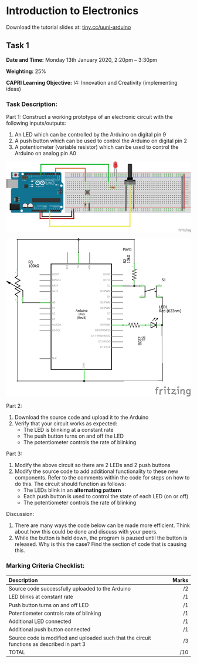 # Introduction to Electronics

Download the tutorial slides at: [tiny.cc/uuni-arduino](tiny.cc/uuni-arduino)

## Task 1

**Date and Time:** Monday 13th January 2020, 2:20pm – 3:30pm

**Weighting:** 25%

**CAPRI Learning Objective:** I4: Innovation and Creativity (implementing ideas)

### Task Description:

Part 1: Construct a working prototype of an electronic circuit with the following inputs/outputs:
1. An LED which can be controlled by the Arduino on digital pin 9
2. A push button which can be used to control the Arduino on digital pin 2
3. A potentiometer (variable resistor) which can be used to control the Arduino on analog pin A0

![Breadboard](Breadboard&#32;Prototype_bb.png)

![Schematic](Breadboard&#32;Prototype_schem.png)

Part 2:
1. Download the source code and upload it to the Arduino
2. Verify that your circuit works as expected:
   - The LED is blinking at a constant rate
   - The push button turns on and off the LED
   - The potentiometer controls the rate of blinking

Part 3:
1. Modify the above circuit so there are 2 LEDs and 2 push buttons
2. Modify the source code to add additional functionality to these new components. Refer to the comments within the code for steps on how to do this. The circuit should function as follows:
   - The LEDs blink in an **alternating pattern**
   - Each push button is used to control the state of each LED (on or off)
   - The potentiometer controls the rate of blinking

Discussion:
1. There are many ways the code below can be made more efficient. Think about how this could be done and discuss with your peers.
2. While the button is held down, the program is paused until the button is released. Why is this the case? Find the section of code that is causing this.

### Marking Criteria Checklist:

| Description | Marks |
| :- | -: |
| Source code successfully uploaded to the Arduino  | /2 |
| LED blinks at constant rate  | /1 |
| Push button turns on and off LED | /1 |
| Potentiometer controls rate of blinking | /1 |
| Additional LED connected | /1 |
| Additional push button connected | /1 |
| Source code is modified and uploaded such that the circuit functions as described in part 3 | /3 |
| TOTAL | /10 |
